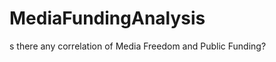 MediaFundingAnalysis
====================

s there any correlation of Media Freedom and Public Funding?
